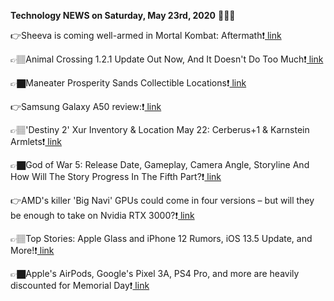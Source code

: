 <b>Technology NEWS on Saturday, May 23rd, 2020</b> 📡📡📡 

👉Sheeva is coming well-armed in Mortal Kombat: Aftermath❗️<a href='https://techblock.club/?p=4929'> link</a>

👉🏽Animal Crossing 1.2.1 Update Out Now, And It Doesn't Do Too Much❗️<a href='https://techblock.club/?p=4931'> link</a>

👉🏿Maneater Prosperity Sands Collectible Locations❗️<a href='https://techblock.club/?p=4933'> link</a>

👉Samsung Galaxy A50 review:❗️<a href='https://techblock.club/?p=4935'> link</a>

👉🏽'Destiny 2' Xur Inventory & Location May 22: Cerberus+1 & Karnstein Armlets❗️<a href='https://techblock.club/?p=4937'> link</a>

👉🏿God of War 5: Release Date, Gameplay, Camera Angle, Storyline And How Will The Story Progress In The Fifth Part?❗️<a href='https://techblock.club/?p=4939'> link</a>

👉AMD's killer 'Big Navi' GPUs could come in four versions – but will they be enough to take on Nvidia RTX 3000?❗️<a href='https://techblock.club/?p=4941'> link</a>

👉🏽Top Stories: Apple Glass and iPhone 12 Rumors, iOS 13.5 Update, and More!❗️<a href='https://techblock.club/?p=4943'> link</a>

👉🏿Apple's AirPods, Google's Pixel 3A, PS4 Pro, and more are heavily discounted for Memorial Day❗️<a href='https://techblock.club/?p=4945'> link</a>

